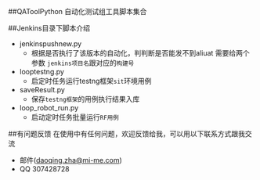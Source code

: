 
##QAToolPython
自动化测试组工具脚本集合


##Jenkins目录下脚本介绍

* jenkinspushnew.py
    *  根据是否执行了该版本的自动化，判判断是否能发不到aliuat  需要给两个参数 `jenkins项目名`跟对应的`构建号`
* looptestng.py
    * 启定时任务运行testng框架`sit`环境用例
* saveResult.py
    * 保存`testng框架`的用例执行结果入库
* loop_robot_run.py
    * 启动定时任务批量运行`RF用例`


##有问题反馈
在使用中有任何问题，欢迎反馈给我，可以用以下联系方式跟我交流

* 邮件(daoqing.zha@mi-me.com)
* QQ 307428728

